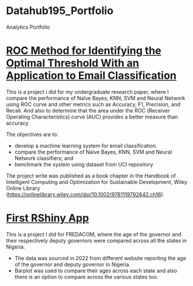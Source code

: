 # Datahub195_Portfolio
Analytics Portfolio

# [ROC Method for Identifying the Optimal Threshold With an Application to Email Classification](https://github.com/DataHub-ElfbeeTay/ROCMethodForOptimalPerformanceInSpamClassification)

This is a project i did for my undergraduate research paper, where I compare the performance of Naïve Bayes, KNN, SVM and Neural Network using ROC curve and other metrics such as Accuracy, F1, Precision, and Recall. And also to determine that the area under the ROC (Receiver Operating Characteristics) curve (AUC) provides a better measure than accuracy

The objectives are to:
* develop a machine learning system for email classification.
* compare the performance of Naïve Bayes, KNN, SVM and Neural Network classifiers; and
* benchmark the system using dataset from UCI repository

The project write was published as a book chapter in the Handbook of Intelligent Computing and Optimization for Sustainable Development, Wiley Online Library (https://onlinelibrary.wiley.com/doi/10.1002/9781119792642.ch16). 

# [First RShiny App](https://github.com/DataHub-ElfbeeTay/Rshiny)

This is a project I did for FREDACOM, where the age of the governor and their respectively deputy governors were compared across all the states in Nigeria.
* The data was sourced in 2022 from different website reporting the age of the governor and deputy governor in Nigeria.
* Barplot was used to compare their ages across each state and also there is an option to compare across the various states too.
